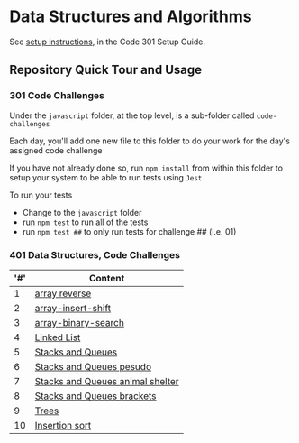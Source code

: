 # Data Structures and Algorithms

See [setup instructions](https://codefellows.github.io/setup-guide/code-301/3-code-challenges), in the Code 301 Setup Guide.

## Repository Quick Tour and Usage

### 301 Code Challenges

Under the `javascript` folder, at the top level, is a sub-folder called `code-challenges`

Each day, you'll add one new file to this folder to do your work for the day's assigned code challenge

If you have not already done so, run `npm install` from within this folder to setup your system to be able to run tests using `Jest`

To run your tests

- Change to the `javascript` folder
- run `npm test` to run all of the tests
- run `npm test ##` to only run tests for challenge ## (i.e. 01)

### 401 Data Structures, Code Challenges

|'#' |  Content |
| ------------ | -------------|
| 1  | [array reverse](./python/code_challenges/array-reverse/README.md)|
| 2  | [array-insert-shift](./python/code_challenges/array-insert-shift/README.md)|
| 3  | [array-binary-search](./python/code_challenges/array-binary-search/README.md)|
| 4  | [Linked List ](./python/linked_list/README.md)|
| 5  | [Stacks and Queues ](./python/stack_and_queue/README.md)|
| 6  | [Stacks and Queues pesudo ](./python/stack_and_queue/README1.md)|
| 7  | [Stacks and Queues animal shelter ](./python/stack_and_queue/README2.md)|
| 8  | [Stacks and Queues brackets ](./python/stack_and_queue/README2.md)|
| 9  | [Trees](./python/trees/README.md)|
| 10  | [Insertion sort](./python/insertion-sort/README.md)|
